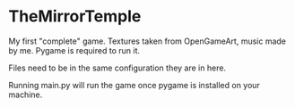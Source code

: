 # TheMirrorTemple
My first "complete" game. Textures taken from OpenGameArt, music made by me. Pygame is required to run it.

Files need to be in the same configuration they are in here.

Running main.py will run the game once pygame is installed on your machine.
